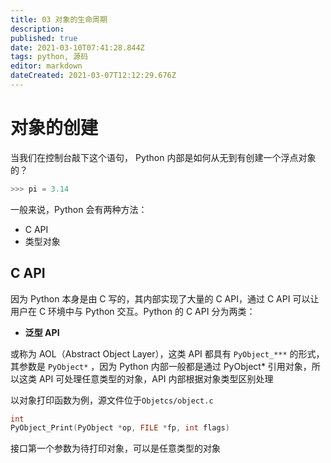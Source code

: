 ```yaml
---
title: 03 对象的生命周期
description: 
published: true
date: 2021-03-10T07:41:28.844Z
tags: python, 源码
editor: markdown
dateCreated: 2021-03-07T12:12:29.676Z
---
```


# 对象的创建

当我们在控制台敲下这个语句， Python 内部是如何从无到有创建一个浮点对象的？

```python
>>> pi = 3.14
```






















一般来说，Python 会有两种方法：

- C API
- 类型对象

## C API

因为 Python 本身是由 C 写的，其内部实现了大量的 C API，通过 C API 可以让用户在 C 环境中与 Python 交互。Python 的 C API 分为两类：

- **泛型 API**

或称为 AOL（Abstract Object Layer），这类 API 都具有 `PyObject_***` 的形式，其参数是 `PyObject*` ，因为 Python 内部一般都是通过 PyObject* 引用对象，所以这类 API 可处理任意类型的对象，API 内部根据对象类型区别处理

以对象打印函数为例，源文件位于`Objetcs/object.c`

```c
int
PyObject_Print(PyObject *op, FILE *fp, int flags)
```

接口第一个参数为待打印对象，可以是任意类型的对象



